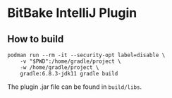 # BitBake IntelliJ Plugin

## How to build
```
podman run --rm -it --security-opt label=disable \
	-v "$PWD":/home/gradle/project \
	-w /home/gradle/project \
	gradle:6.8.3-jdk11 gradle build
```

The plugin .jar file can be found in `build/libs`.
